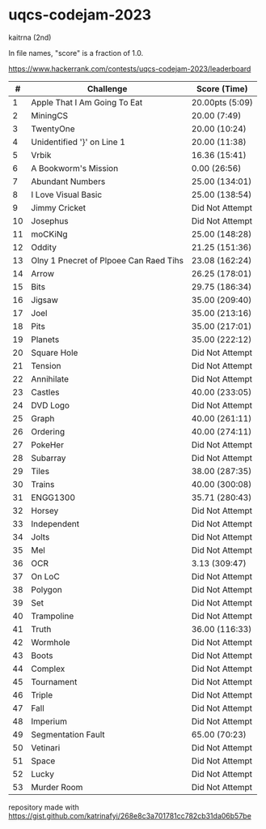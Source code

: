 # uqcs-codejam-2023
kaitrna (2nd)

In file names, "score" is a fraction of 1.0.

https://www.hackerrank.com/contests/uqcs-codejam-2023/leaderboard

| # | Challenge | Score (Time) |
|---|-----------|--------------|
| 1 | Apple That I Am Going To Eat | 20.00pts (5:09) |
| 2 | MiningCS | 20.00 (7:49) |
| 3 | TwentyOne | 20.00 (10:24) |
| 4 | Unidentified '}' on Line 1 | 20.00 (11:38) |
| 5 | Vrbik | 16.36 (15:41) |
| 6 | A Bookworm's Mission | 0.00 (26:56) |
| 7 | Abundant Numbers | 25.00 (134:01) |
| 8 | I Love Visual Basic | 25.00 (138:54) |
| 9 | Jimmy Cricket | Did Not Attempt |
| 10 | Josephus | Did Not Attempt |
| 11 | moCKiNg | 25.00 (148:28) |
| 12 | Oddity | 21.25 (151:36) |
| 13 | Olny 1 Pnecret of Plpoee Can Raed Tihs | 23.08 (162:24) |
| 14 | Arrow | 26.25 (178:01) |
| 15 | Bits | 29.75 (186:34) |
| 16 | Jigsaw | 35.00 (209:40) |
| 17 | Joel | 35.00 (213:16) |
| 18 | Pits | 35.00 (217:01) |
| 19 | Planets | 35.00 (222:12) |
| 20 | Square Hole | Did Not Attempt |
| 21 | Tension | Did Not Attempt |
| 22 | Annihilate | Did Not Attempt |
| 23 | Castles | 40.00 (233:05) |
| 24 | DVD Logo | Did Not Attempt |
| 25 | Graph | 40.00 (261:11) |
| 26 | Ordering | 40.00 (274:11) |
| 27 | PokeHer | Did Not Attempt |
| 28 | Subarray | Did Not Attempt |
| 29 | Tiles | 38.00 (287:35) |
| 30 | Trains | 40.00 (300:08) |
| 31 | ENGG1300 | 35.71 (280:43) |
| 32 | Horsey | Did Not Attempt |
| 33 | Independent | Did Not Attempt |
| 34 | Jolts | Did Not Attempt |
| 35 | Mel | Did Not Attempt |
| 36 | OCR | 3.13 (309:47) |
| 37 | On LoC | Did Not Attempt |
| 38 | Polygon | Did Not Attempt |
| 39 | Set | Did Not Attempt |
| 40 | Trampoline | Did Not Attempt |
| 41 | Truth | 36.00 (116:33) |
| 42 | Wormhole | Did Not Attempt |
| 43 | Boots | Did Not Attempt |
| 44 | Complex | Did Not Attempt |
| 45 | Tournament | Did Not Attempt |
| 46 | Triple | Did Not Attempt |
| 47 | Fall | Did Not Attempt |
| 48 | Imperium | Did Not Attempt |
| 49 | Segmentation Fault | 65.00 (70:23) |
| 50 | Vetinari | Did Not Attempt |
| 51 | Space | Did Not Attempt |
| 52 | Lucky | Did Not Attempt |
| 53 | Murder Room | Did Not Attempt |


repository made with https://gist.github.com/katrinafyi/268e8c3a701781cc782cb31da06b57be
